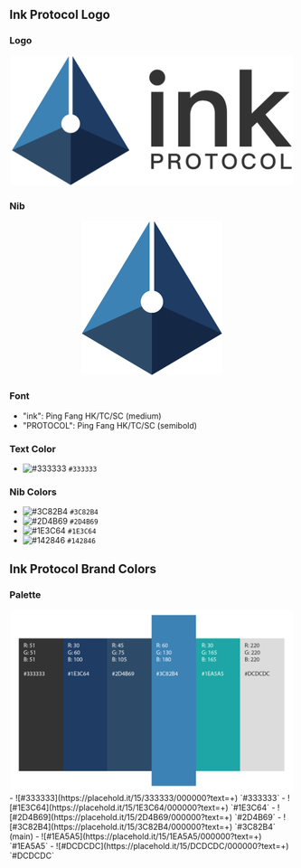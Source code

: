 ## Ink Protocol Logo

### Logo
<center><img src="https://raw.githubusercontent.com/InkProtocol/press-kit/master/images/logo.png" width="500"></center>

### Nib
<center><img src="https://raw.githubusercontent.com/InkProtocol/press-kit/master/images/nib.png" width="250"></center>

### Font
- "ink": Ping Fang HK/TC/SC (medium)
- "PROTOCOL": Ping Fang HK/TC/SC (semibold)

### Text Color
- ![#333333](https://placehold.it/15/333333/000000?text=+) `#333333`

### Nib Colors
- ![#3C82B4](https://placehold.it/15/3C82B4/000000?text=+) `#3C82B4`
- ![#2D4B69](https://placehold.it/15/2D4B69/000000?text=+) `#2D4B69`
- ![#1E3C64](https://placehold.it/15/1E3C64/000000?text=+) `#1E3C64`
- ![#142846](https://placehold.it/15/142846/000000?text=+) `#142846`

## Ink Protocol Brand Colors

### Palette
<center><img src="https://raw.githubusercontent.com/InkProtocol/press-kit/master/images/palette.png" width="500"></center>
- ![#333333](https://placehold.it/15/333333/000000?text=+) `#333333`
- ![#1E3C64](https://placehold.it/15/1E3C64/000000?text=+) `#1E3C64`
- ![#2D4B69](https://placehold.it/15/2D4B69/000000?text=+) `#2D4B69`
- ![#3C82B4](https://placehold.it/15/3C82B4/000000?text=+) `#3C82B4` (main)
- ![#1EA5A5](https://placehold.it/15/1EA5A5/000000?text=+) `#1EA5A5`
- ![#DCDCDC](https://placehold.it/15/DCDCDC/000000?text=+) `#DCDCDC`
